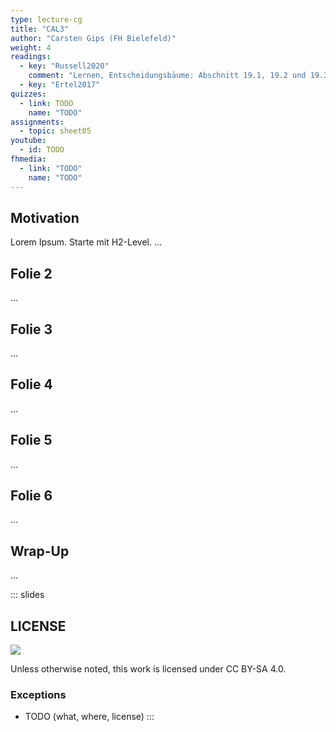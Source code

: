 ```yaml
---
type: lecture-cg
title: "CAL3"
author: "Carsten Gips (FH Bielefeld)"
weight: 4
readings:
  - key: "Russell2020"
    comment: "Lernen, Entscheidungsbäume: Abschnitt 19.1, 19.2 und 19.3"
  - key: "Ertel2017"
quizzes:
  - link: TODO
    name: "TODO"
assignments:
  - topic: sheet05
youtube:
  - id: TODO
fhmedia:
  - link: "TODO"
    name: "TODO"
---
```



## Motivation
Lorem Ipsum. Starte mit H2-Level.
...

## Folie 2
...

## Folie 3
...

## Folie 4
...

## Folie 5
...

## Folie 6
...

## Wrap-Up
...







<!-- DO NOT REMOVE - THIS IS A LAST SLIDE TO INDICATE THE LICENSE AND POSSIBLE EXCEPTIONS (IMAGES, ...). -->
::: slides
## LICENSE
![](https://licensebuttons.net/l/by-sa/4.0/88x31.png)

Unless otherwise noted, this work is licensed under CC BY-SA 4.0.

### Exceptions
*   TODO (what, where, license)
:::

